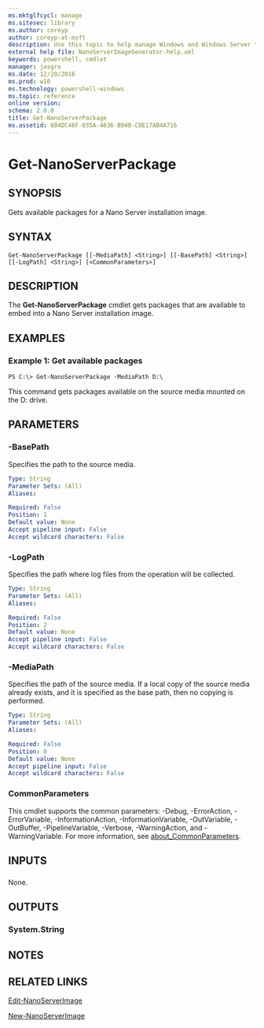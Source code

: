 ```yaml
---
ms.mktglfcycl: manage
ms.sitesec: library
ms.author: coreyp
author: coreyp-at-msft
description: Use this topic to help manage Windows and Windows Server technologies with Windows PowerShell.
external help file: NanoServerImageGenerator-help.xml
keywords: powershell, cmdlet
manager: jasgro
ms.date: 12/20/2016
ms.prod: w10
ms.technology: powershell-windows
ms.topic: reference
online version: 
schema: 2.0.0
title: Get-NanoServerPackage
ms.assetid: 604DC46F-035A-4636-B940-C0E17AB4A716
---
```


# Get-NanoServerPackage

## SYNOPSIS
Gets available packages for a Nano Server installation image.

## SYNTAX

```
Get-NanoServerPackage [[-MediaPath] <String>] [[-BasePath] <String>] [[-LogPath] <String>] [<CommonParameters>]
```

## DESCRIPTION
The **Get-NanoServerPackage** cmdlet gets packages that are available to embed into a Nano Server installation image.

## EXAMPLES

### Example 1: Get available packages
```
PS C:\> Get-NanoServerPackage -MediaPath D:\
```

This command gets packages available on the source media mounted on the D: drive.

## PARAMETERS

### -BasePath
Specifies the path to the source media.

```yaml
Type: String
Parameter Sets: (All)
Aliases: 

Required: False
Position: 1
Default value: None
Accept pipeline input: False
Accept wildcard characters: False
```

### -LogPath
Specifies the path where log files from the operation will be collected.

```yaml
Type: String
Parameter Sets: (All)
Aliases: 

Required: False
Position: 2
Default value: None
Accept pipeline input: False
Accept wildcard characters: False
```

### -MediaPath
Specifies the path of the source media.
If a local copy of the source media already exists, and it is specified as the base path, then no copying is performed.

```yaml
Type: String
Parameter Sets: (All)
Aliases: 

Required: False
Position: 0
Default value: None
Accept pipeline input: False
Accept wildcard characters: False
```

### CommonParameters
This cmdlet supports the common parameters: -Debug, -ErrorAction, -ErrorVariable, -InformationAction, -InformationVariable, -OutVariable, -OutBuffer, -PipelineVariable, -Verbose, -WarningAction, and -WarningVariable. For more information, see [about_CommonParameters](http://go.microsoft.com/fwlink/?LinkID=113216).

## INPUTS

###  
None.

## OUTPUTS
### System.String

## NOTES

## RELATED LINKS

[Edit-NanoServerImage](./edit-nanoserverimage.md)

[New-NanoServerImage](./new-nanoserverimage.md)



